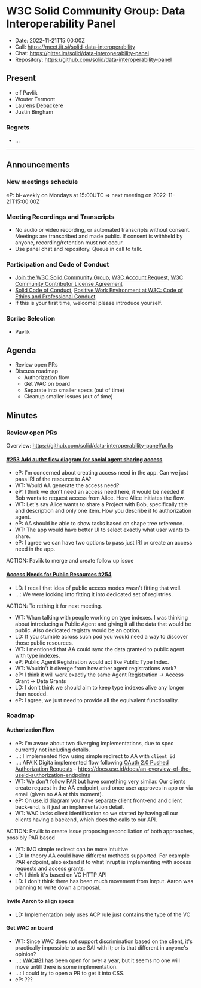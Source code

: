 # W3C Solid Community Group: Data Interoperability Panel

* Date: 2022-11-21T15:00:00Z
* Call: https://meet.jit.si/solid-data-interoperability
* Chat: https://gitter.im/solid/data-interoperability-panel
* Repository: https://github.com/solid/data-interoperability-panel

## Present

* elf Pavlik
* Wouter Termont
* Laurens Debackere
* Justin Bingham

### Regrets

* ...

---

## Announcements

### New meetings schedule

eP: bi-weekly on Mondays at 15:00UTC => next meeting on 2022-11-21T15:00:00Z

### Meeting Recordings and Transcripts
* No audio or video recording, or automated transcripts without consent. Meetings are transcribed and made public. If consent is withheld by anyone, recording/retention must not occur.
* Use panel chat and repository. Queue in call to talk.

### Participation and Code of Conduct
* [Join the W3C Solid Community Group](https://www.w3.org/community/solid/join), [W3C Account Request](http://www.w3.org/accounts/request), [W3C Community Contributor License Agreement](https://www.w3.org/community/about/agreements/cla/)
* [Solid Code of Conduct](https://github.com/solid/process/blob/master/code-of-conduct.md), [Positive Work Environment at W3C: Code of Ethics and Professional Conduct](https://github.com/solid/process/blob/master/code-of-conduct.md)
* If this is your first time, welcome! please introduce yourself.

### Scribe Selection

* Pavlik

## Agenda

* Review open PRs
* Discuss roadmap
  * Authorization flow
  * Get WAC on board
  * Separate into smaller specs (out of time)
  * Cleanup smaller issues (out of time)

## Minutes

### Review open PRs

Overview: https://github.com/solid/data-interoperability-panel/pulls

#### [#253 Add authz flow diagram for social agent sharing access](https://github.com/solid/data-interoperability-panel/pull/253)

* eP: I'm concerned about creating access need in the app. Can we just pass IRI of the resource to AA?
* WT: Would AA generate the access need?
* eP: I think we don't need an access need here, it would be needed if Bob wants to request access from Alice. Here Alice initiates the flow.
* WT: Let's say Alice wants to share a Project with Bob, specifically title and description and only one item. How you describe it to authorization agent. 
* eP: AA should be able to show tasks based on shape tree reference. 
* WT: The app would have better UI to select exactly what user wants to share.
* eP: I agree we can have two options to pass just IRI or create an access need in the app.

ACTION: Pavlik to merge and create follow up issue

#### [Access Needs for Public Resources #254](https://github.com/solid/data-interoperability-panel/pull/254)

* LD: I recall that idea of public access modes wasn't fitting that well.
* ...: We were looking into fitting it into dedicated set of registries.

ACTION: To rething it for next meeting.

* WT: Whan talking with people working on type indexes. I was thinking about introducing a Public Agent and giving it all the data that would be public. Also dedicated registry would be an option.
* LD: If you stumble across such pod you would need a way to discover those public resources.
* WT: I mentioned that AA could sync the data granted to public agent with type indexes.
* eP: Public Agent Registration would act like Public Type Index.
* WT: Wouldn't it diverge from how other agent registrations work?
* eP: I think it will work exactly the same Agent Registration -> Access Grant -> Data Grants
* LD: I don't think we should aim to keep type indexes alive any longer than needed.
* eP: I agree, we just need to provide all the equivalent functionality.

### Roadmap

#### Authorization Flow

* eP: I'm aware about two diverging implementations, due to spec currently not including details.
* ...: I implemented flow using simple redirect to AA with `client_id`
* ...: AFAIK Digita implemented flow following [OAuth 2.0 Pushed Authorization Requests](https://datatracker.ietf.org/doc/html/rfc9126) - https://docs.use.id/docs/an-overview-of-the-useid-authorization-endpoints
* WT: We don't follow PAR but have something very similar. Our clients create request in the AA endpoint, and once user approves in app or via email (given no AA at this moment).
* eP: On use.id diagram you have separate client front-end and client back-end, is it just an implementation detail.
* WT: WAC lacks client identification so we started by having all our clients having a backend, which does the calls to our API.

ACTION: Pavlik to create issue proposing reconciliation of both approaches, possibly PAR based

* WT: IMO simple redirect can be more intuitive
* LD: In theory AA could have different methods supported. For example PAR endpoint, also extend it to what Inrupt is implementing with access requests and access grants.
* eP: I think it's based on VC HTTP API
* LD: I don't think there has been much movement from Inrput. Aaron was planning to write down a proposal.

#### Invite Aaron to align specs

* LD: Implementation only uses ACP rule just contains the type of the VC

#### Get WAC on board

* WT: Since WAC does not support discrimination based on the client, it's practically impossible to use SAI with it; or is that different in anyone's opinion?
* ...: [WAC#81](https://github.com/solid/web-access-control-spec/issues/81) has been open for over a year, but it seems no one will move untill there is some implementation. 
* ...: I could try to open a PR to get it into CSS.
* eP: ???
